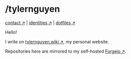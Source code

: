 # /tylernguyen

[contact ↗](https://tylernguyen.wiki/contact/) | [identities ↗](https://tylernguyen.wiki/ident/) | [dotfiles ↗](https://github.com/tylernguyen/dotfiles)

Hello!

I write on [tylernguyen.wiki ↗](https://tylernguyen.wiki/), my personal website.

Repositories here are mirrored to my self-hosted [Forgejo ↗](https://tylernguyen.codes/).
